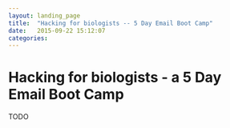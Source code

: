 ```yaml
---
layout: landing_page
title:  "Hacking for biologists -- 5 Day Email Boot Camp"
date:   2015-09-22 15:12:07
categories: 
---
```


# Hacking for biologists - a 5 Day Email Boot Camp

TODO
